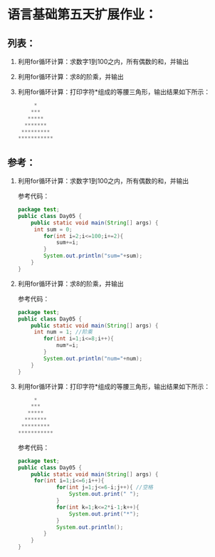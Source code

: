 # 语言基础第五天扩展作业：

## 列表：

1. 利用for循环计算：求数字1到100之内，所有偶数的和，并输出

2. 利用for循环计算：求8的阶乘，并输出

3. 利用for循环计算：打印字符*组成的等腰三角形，输出结果如下所示：

   ```java
        *
       ***
      *****
     *******
    *********
   ***********
   ```

   

## 参考：

1. 利用for循环计算：求数字1到100之内，所有偶数的和，并输出

   参考代码：

   ```java
   package test;
   public class Day05 {
       public static void main(String[] args) {
   		int sum = 0;
           for(int i=2;i<=100;i+=2){
               sum+=i;
           }
           System.out.println("sum="+sum);
       }
   }
   ```

2. 利用for循环计算：求8的阶乘，并输出

   参考代码：

   ```java
   package test;
   public class Day05 {
       public static void main(String[] args) {
   		int num = 1; //阶乘
           for(int i=1;i<=8;i++){
               num*=i;
           }
           System.out.println("num="+num);
       }
   }
   ```

3. 利用for循环计算：打印字符*组成的等腰三角形，输出结果如下所示：

   ```java
        *
       ***
      *****
     *******
    *********
   ***********
   ```
   
   参考代码：
   
   ```java
   package test;
   public class Day05 {
       public static void main(String[] args) {
   		for(int i=1;i<=6;i++){
               for(int j=1;j<=6-i;j++){ //空格
                   System.out.print(" ");
               }
               for(int k=1;k<=2*i-1;k++){
                   System.out.print("*");
               }
               System.out.println();
           }
       }
   }
   ```


